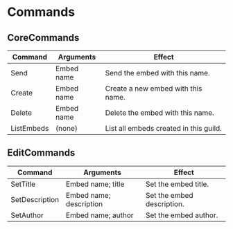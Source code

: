 # Commands

## CoreCommands

| Command    | Arguments    | Effect                                    |
| ------     | ------       | ------                                    |
| Send       | Embed name   | Send the embed with this name.            |
| Create     | Embed name   | Create a new embed with this name.        |
| Delete     | Embed name   | Delete the embed with this name.          |
| ListEmbeds | (none)       | List all embeds created in this guild.    |

## EditCommands
| Command        | Arguments               | Effect                     |
| ------         | ------                  | ------                     |
| SetTitle       | Embed name; title       | Set the embed title.       |
| SetDescription | Embed name; description | Set the embed description. |
| SetAuthor      | Embed name; author      | Set the embed author.      |
